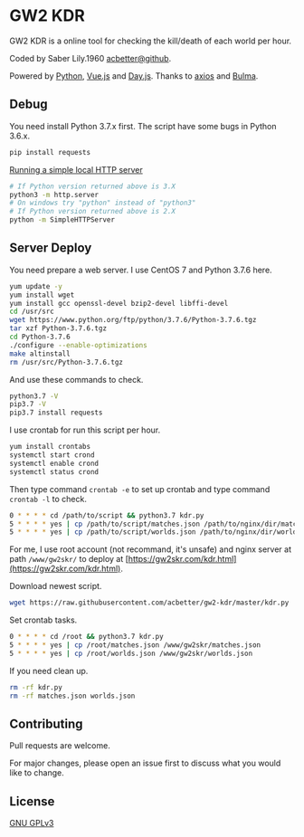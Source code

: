 # GW2 KDR

GW2 KDR is a online tool for checking the kill/death of each world per hour.

Coded by Saber Lily.1960 [acbetter@github](https://github.com/acbetter).

Powered by [Python](https://www.python.org/), [Vue.js](https://github.com/vuejs/vue) and [Day.js](https://github.com/iamkun/dayjs/). Thanks to [axios](https://github.com/axios/axios) and [Bulma](https://bulma.io/).

## Debug

You need install Python 3.7.x first. The script have some bugs in Python 3.6.x.

```bash
pip install requests
```

[Running a simple local HTTP server](https://developer.mozilla.org/en-US/docs/Learn/Common_questions/set_up_a_local_testing_server)

```bash
# If Python version returned above is 3.X
python3 -m http.server
# On windows try "python" instead of "python3"
# If Python version returned above is 2.X
python -m SimpleHTTPServer
```

## Server Deploy

You need prepare a web server. I use CentOS 7 and Python 3.7.6 here.

```bash
yum update -y
yum install wget
yum install gcc openssl-devel bzip2-devel libffi-devel
cd /usr/src
wget https://www.python.org/ftp/python/3.7.6/Python-3.7.6.tgz
tar xzf Python-3.7.6.tgz
cd Python-3.7.6
./configure --enable-optimizations
make altinstall
rm /usr/src/Python-3.7.6.tgz
```

And use these commands to check.

```bash
python3.7 -V
pip3.7 -V
pip3.7 install requests
```

I use crontab for run this script per hour.

```bash
yum install crontabs
systemctl start crond
systemctl enable crond
systemctl status crond
```

Then type command `crontab -e` to set up crontab and type command `crontab -l` to check.

```bash
0 * * * * cd /path/to/script && python3.7 kdr.py
5 * * * * yes | cp /path/to/script/matches.json /path/to/nginx/dir/matches.json
5 * * * * yes | cp /path/to/script/worlds.json /path/to/nginx/dir/worlds.json
```

For me, I use root account (not recommand, it's unsafe) and nginx server at path `/www/gw2skr/` to deploy at [https://gw2skr.com/kdr.html](https://gw2skr.com/kdr.html).

Download newest script.

```bash
wget https://raw.githubusercontent.com/acbetter/gw2-kdr/master/kdr.py
```

Set crontab tasks.

```bash
0 * * * * cd /root && python3.7 kdr.py
5 * * * * yes | cp /root/matches.json /www/gw2skr/matches.json
5 * * * * yes | cp /root/worlds.json /www/gw2skr/worlds.json
```

If you need clean up.

```bash
rm -rf kdr.py
rm -rf matches.json worlds.json
```

## Contributing

Pull requests are welcome.

For major changes, please open an issue first to discuss what you would like to change.

## License

[GNU GPLv3](https://choosealicense.com/licenses/gpl-3.0/)